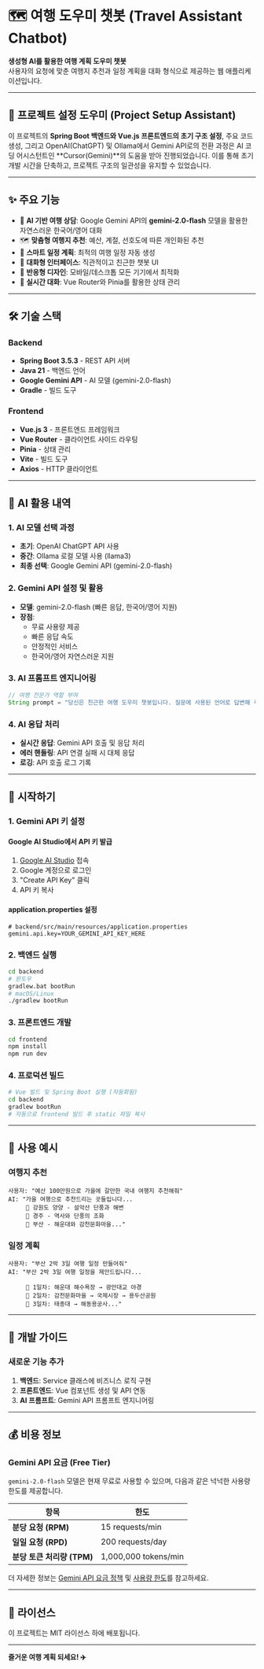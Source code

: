 # 🗺️ 여행 도우미 챗봇 (Travel Assistant Chatbot)

**생성형 AI를 활용한 여행 계획 도우미 챗봇**  
사용자의 요청에 맞춘 여행지 추천과 일정 계획을 대화 형식으로 제공하는 웹 애플리케이션입니다.

---

## 🤖 프로젝트 설정 도우미 (Project Setup Assistant)
이 프로젝트의 **Spring Boot 백엔드와 Vue.js 프론트엔드의 초기 구조 설정**, 주요 코드 생성, 그리고 OpenAI(ChatGPT) 및 Ollama에서 Gemini API로의 전환 과정은 AI 코딩 어시스턴트인 **Cursor(Gemini)**의 도움을 받아 진행되었습니다. 이를 통해 초기 개발 시간을 단축하고, 프로젝트 구조의 일관성을 유지할 수 있었습니다.

---

## ✨ 주요 기능

- 🤖 **AI 기반 여행 상담**: Google Gemini API의 **gemini-2.0-flash** 모델을 활용한 자연스러운 한국어/영어 대화
- 🗺️ **맞춤형 여행지 추천**: 예산, 계절, 선호도에 따른 개인화된 추천
- 📅 **스마트 일정 계획**: 최적의 여행 일정 자동 생성
- 💬 **대화형 인터페이스**: 직관적이고 친근한 챗봇 UI
- 📱 **반응형 디자인**: 모바일/데스크톱 모든 기기에서 최적화
- 🔄 **실시간 대화**: Vue Router와 Pinia를 활용한 상태 관리

---

## 🛠️ 기술 스택

### Backend
- **Spring Boot 3.5.3** - REST API 서버
- **Java 21** - 백엔드 언어
- **Google Gemini API** - AI 모델 (gemini-2.0-flash)
- **Gradle** - 빌드 도구

### Frontend
- **Vue.js 3** - 프론트엔드 프레임워크
- **Vue Router** - 클라이언트 사이드 라우팅
- **Pinia** - 상태 관리
- **Vite** - 빌드 도구
- **Axios** - HTTP 클라이언트

---

## 🤖 AI 활용 내역

### 1. AI 모델 선택 과정
- **초기**: OpenAI ChatGPT API 사용
- **중간**: Ollama 로컬 모델 사용 (llama3)
- **최종 선택**: Google Gemini API (gemini-2.0-flash)

### 2. Gemini API 설정 및 활용
- **모델**: gemini-2.0-flash (빠른 응답, 한국어/영어 지원)
- **장점**: 
  - 무료 사용량 제공
  - 빠른 응답 속도
  - 안정적인 서비스
  - 한국어/영어 자연스러운 지원

### 3. AI 프롬프트 엔지니어링
```java
// 여행 전문가 역할 부여
String prompt = "당신은 친근한 여행 도우미 챗봇입니다. 질문에 사용된 언어로 답변해 주세요!";
```

### 4. AI 응답 처리
- **실시간 응답**: Gemini API 호출 및 응답 처리
- **에러 핸들링**: API 연결 실패 시 대체 응답
- **로깅**: API 호출 로그 기록

---

## 🚀 시작하기

### 1. Gemini API 키 설정

#### Google AI Studio에서 API 키 발급
1. [Google AI Studio](https://makersuite.google.com/app/apikey) 접속
2. Google 계정으로 로그인
3. "Create API Key" 클릭
4. API 키 복사

#### application.properties 설정
```properties
# backend/src/main/resources/application.properties
gemini.api.key=YOUR_GEMINI_API_KEY_HERE
```

### 2. 백엔드 실행

```bash
cd backend
# 윈도우
gradlew.bat bootRun
# macOS/Linux
./gradlew bootRun
```

### 3. 프론트엔드 개발

```bash
cd frontend
npm install
npm run dev
```

### 4. 프로덕션 빌드

```bash
# Vue 빌드 및 Spring Boot 실행 (자동화됨)
cd backend
gradlew bootRun
# 자동으로 frontend 빌드 후 static 파일 복사
```

---

## 🎯 사용 예시

### 여행지 추천
```
사용자: "예산 100만원으로 가을에 갈만한 국내 여행지 추천해줘"
AI: "가을 여행으로 추천드리는 곳들입니다...
     🍁 강원도 양양 - 설악산 단풍과 해변
     🍂 경주 - 역사와 단풍의 조화
     🍁 부산 - 해운대와 감천문화마을..."
```

### 일정 계획
```
사용자: "부산 2박 3일 여행 일정 만들어줘"
AI: "부산 2박 3일 여행 일정을 제안드립니다...
     
     📅 1일차: 해운대 해수욕장 → 광안대교 야경
     📅 2일차: 감천문화마을 → 국제시장 → 용두산공원
     📅 3일차: 태종대 → 해동용궁사..."
```

---

## 📝 개발 가이드

### 새로운 기능 추가
1. **백엔드**: Service 클래스에 비즈니스 로직 구현
2. **프론트엔드**: Vue 컴포넌트 생성 및 API 연동
3. **AI 프롬프트**: Gemini API 프롬프트 엔지니어링

---

## 💰 비용 정보
### Gemini API 요금 (Free Tier)
`gemini-2.0-flash` 모델은 현재 무료로 사용할 수 있으며, 다음과 같은 넉넉한 사용량 한도를 제공합니다.

| 항목 | 한도 |
|---|---|
| **분당 요청 (RPM)** | 15 requests/min |
| **일일 요청 (RPD)** | 200 requests/day |
| **분당 토큰 처리량 (TPM)** | 1,000,000 tokens/min |

더 자세한 정보는 [Gemini API 요금 정책](https://ai.google.dev/gemini-api/docs/pricing) 및 [사용량 한도](https://ai.google.dev/gemini-api/docs/rate-limits)를 참고하세요.

---

## 📄 라이선스

이 프로젝트는 MIT 라이선스 하에 배포됩니다.

---

**즐거운 여행 계획 되세요! ✈️** 
